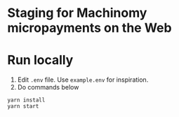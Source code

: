 # Staging for Machinomy micropayments on the Web

# Run locally

1. Edit `.env` file. Use `example.env` for inspiration.
2. Do commands below

```
yarn install
yarn start
```
